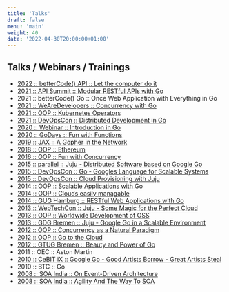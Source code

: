 ```yaml
---
title: 'Talks'
draft: false
menu: 'main'
weight: 40
date: '2022-04-30T20:00:00+01:00'
---
```


## Talks / Webinars / Trainings

- [2022 :: betterCode() API :: Let the computer do it](https://www.slideshare.net/TheMue/let-the-computer-do-it)
- [2021 :: API Summit :: Modular RESTful APIs with Go](https://restful-apis-with-go.themue.dev)
- 2021 :: betterCode() Go :: Once Web Application with Everything in Go
- [2021 :: WeAreDevelopers :: Concurrency with Go](https://www.slideshare.net/TheMue/concurrency-with-go-249528885)
- [2021 :: OOP :: Kubernetes Operators](https://www.slideshare.net/TheMue/2021-oop-kubernetes-operatoren)
- [2021 :: DevOpsCon :: Distributed Development in Go](https://www.slideshare.net/TheMue/devopscon-verteilte-entwicklung-in-go)
- [2020 :: Webinar :: Introduction in Go](https://www.slideshare.net/TheMue/devshome-einfhrung-in-go)
- [2020 :: GoDays :: Fun with Functions](https://www.slideshare.net/TheMue/fun-with-functions-223513406)
- [2019 :: JAX :: A Gopher in the Network](https://www.slideshare.net/TheMue/ein-gopher-im-netz)
- [2018 :: OOP :: Ethereum](https://www.slideshare.net/TheMue/blockchains-mehr-als-nur-digitale-whrungen)
- [2016 :: OOP :: Fun with Concurrency](https://www.slideshare.net/TheMue/spa-an-der-nebenlaufigkeit)
- [2015 :: parallel :: Juju - Distributed Software based on Google Go](https://www.slideshare.net/TheMue/go-googles-sprache-fur-skalierbare-systeme)
- [2015 :: DevOpsCon :: Go - Googles Language for Scalable Systems](https://www.slideshare.net/TheMue/cloud-provisioning-mit-juju)
- [2015 :: DevOpsCon :: Cloud Provisioning with Juju](https://www.slideshare.net/TheMue/juju-scalable-software-with-google-go-47435126)
- [2014 :: OOP :: Scalable Applications with Go](https://www.slideshare.net/TheMue/skalierbare-anwendungen-mit-google-go)
- [2014 :: OOP :: Clouds easily managable](https://www.slideshare.net/TheMue/do-8-4-clouds-leicht-beherrschbar)
- [2014 :: GUG Hamburg :: RESTful Web Applications with Go](https://www.slideshare.net/TheMue/res-tful-web-applications-with-google-go)
- [2013 :: WebTechCon :: Juju - Some Magic for the Perfect Cloud](https://www.slideshare.net/TheMue/wtc-2013-juju)
- [2013 :: OOP :: Worldwide Development of OSS](https://www.slideshare.net/TheMue/oop2013-frank-muellerweltweiteentwicklungvonoss)
- [2013 :: GDG Bremen :: Juju - Google Go in a Scalable Environment](https://www.slideshare.net/TheMue/juju-google-go-in-a-scalable-environment)
- [2012 :: OOP :: Concurrency as a Natural Paradigm](https://www.slideshare.net/TheMue/nebenlufigkeit-als-natrliches-paradigma)
- [2012 :: OOP :: Go to the Cloud](https://www.slideshare.net/TheMue/go-to-the-cloud)
- [2012 :: GTUG Bremen :: Beauty and Power of Go](https://www.slideshare.net/TheMue/beauty-and-power-of-go)
- 2011 :: OEC :: Aston Martin
- [2010 :: CeBIT iX :: Google Go - Good Artists Borrow - Great Artists Steal](https://www.slideshare.net/TheMue/google-go-good-artists-borrow-great-artists-steal)
- 2010 :: BTC :: Go
- [2008 :: SOA India :: On Event-Driven Architecture](https://www.slideshare.net/TheMue/on-event-driven-architecture)
- [2008 :: SOA India :: Agility And The Way To SOA](https://www.slideshare.net/TheMue/agility-and-the-way-to-soa)

